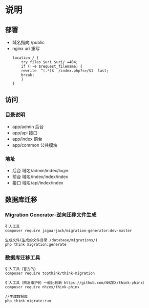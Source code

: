 # 说明

## 部署
* 域名指向 /public
* nginx uri 重写
  ```shell
  location / {
      try_files $uri $uri/ =404;
      if (!-e $request_filename) {
      rewrite  ^(.*)$  /index.php?s=/$1  last;
      break;
      }
  }
  ```
## 访问
### 目录说明
  * app/admin   后台
  * app/api   接口
  * app/index   前台
  * app/common   公共模块

### 地址
  * 后台
    域名/admin/index/login
  * 前台
    域名/index/index/index
  * 接口
    域名/api/index/index

## 数据库迁移
### Migration Generator-逆向迁移文件生成
    引入工具
    composer require jaguarjack/migration-generator:dev-master

    生成文件(生成的文件目录 /database/migrations/)
    php think migration:generate
### 数据库迁移工具
    引入工具（官方的）
    composer require topthink/think-migration

    引入工具（网友维护的 一般比较新 https://github.com/NHZEX/think-phinx）
    composer require nhzex/think-phinx

    //生成数据库
    php think migrate:run
